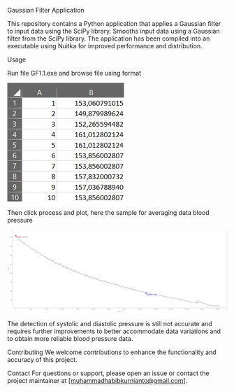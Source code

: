 Gaussian Filter Application

This repository contains a Python application that applies a Gaussian filter to input data using the SciPy library. Smooths input data using a Gaussian filter from the SciPy library. The application has been compiled into an executable using Nuitka for improved performance and distribution.

Usage

Run file GF1.1.exe and browse file using format <p>![screenshot](sampledata.jpg)</p>
Then click process and plot, here the sample for averaging data blood pressure <p>![screenshot](sampleresult.jpg)</p>

The detection of systolic and diastolic pressure is still not accurate and requires further improvements to better accommodate data variations and to obtain more reliable blood pressure data. 

Contributing
We welcome contributions to enhance the functionality and accuracy of this project.

Contact
For questions or support, please open an issue or contact the project maintainer at [muhammadhabibkurnianto@gmail.com].
